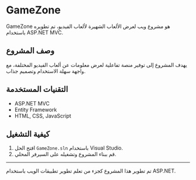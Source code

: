 # GameZone

GameZone هو مشروع ويب لعرض الألعاب الشهيرة لألعاب الفيديو، تم تطويره باستخدام ASP.NET MVC.

## وصف المشروع
يهدف المشروع إلى توفير منصة تفاعلية لعرض معلومات عن ألعاب الفيديو المختلفة، مع واجهة سهلة الاستخدام وتصميم جذاب.

## التقنيات المستخدمة
- ASP.NET MVC
- Entity Framework
- HTML, CSS, JavaScript

## كيفية التشغيل
1. افتح الحل `GameZone.sln` باستخدام Visual Studio.
2. قم ببناء المشروع وتشغيله على السيرفر المحلي.

---

تم تطوير هذا المشروع كجزء من تعلم تطوير تطبيقات الويب باستخدام ASP.NET.
